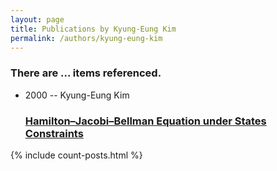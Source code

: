 ```yaml
---
layout: page
title: Publications by Kyung-Eung Kim
permalink: /authors/kyung-eung-kim
---
```


<h3 id="number-posts">There are ... items referenced.</h3>
<ul class="post-list">
<li><span class='post-meta'>2000 -- Kyung-Eung Kim</span><h3><a class='post-link' href="{{ site.baseurl }}/hamilton-jacobi-bellman-equation-under-states-constraints">Hamilton–Jacobi–Bellman Equation under States Constraints</a></h3></li>

</ul>
{% include count-posts.html %}
